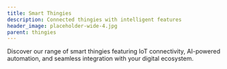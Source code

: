 ```yaml
---
title: Smart Thingies
description: Connected thingies with intelligent features
header_image: placeholder-wide-4.jpg
parent: thingies
---
```


Discover our range of smart thingies featuring IoT connectivity, AI-powered automation, and seamless integration with your digital ecosystem.
